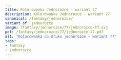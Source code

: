 ```yaml
---
title: Kolorowanki Jednorożce - wariant 77
description: Kolorowanka Jednorozce - wariant 77
canonical: /fantasy/jednorozce/
variant_of: jednorozce
image: /fantasy/jednorozce/77/jednorozce-77.svg
pdf: /fantasy/jednorozce/77/jednorozce-77.pdf
alt: "Kolorowanka do druku jednorozce - wariant 77"
tags:
- fantasy
- jednorozce
---
```

